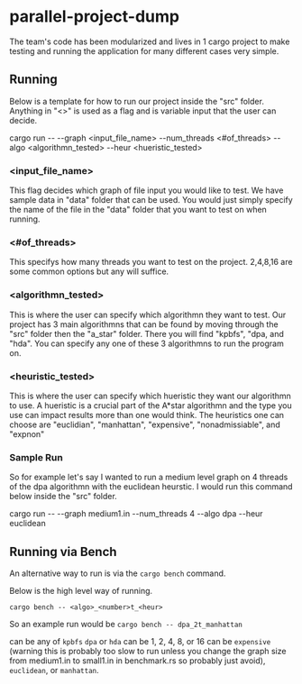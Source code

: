 # parallel-project-dump

The team's code has been modularized and lives in 1 cargo project to make testing and running the application for many different cases very simple.

## Running

Below is a template for how to run our project inside the "src" folder.  Anything in "<>" is used as a flag and is variable input that the user can decide.

cargo run -- --graph <input_file_name> --num_threads <#of_threads> --algo <algorithmn_tested> --heur <hueristic_tested>

### <input_file_name>

This flag decides which graph of file input you would like to test.  We have sample data in "data" folder that can be used.  You would just simply specify the name of the file in the "data" folder that you want to test on when running.

### <#of_threads>

This specifys how many threads you want to test on the project.  2,4,8,16 are some common options but any will suffice.

### <algorithmn_tested>

This is where the user can specify which algorithmn they want to test.  Our project has 3 main algorithmns that can be found by moving through the "src" folder then the "a_star" folder.  There you will find "kpbfs", "dpa, and "hda".  You can specify any one of these 3 algorithmns to run the program on.

### <heuristic_tested>

This is where the user can specify which hueristic they want our algorithmn to use.  A hueristic is a crucial part of the A*star algorithmn
and the type you use can impact results more than one would think.  The heuristics one can choose are "euclidian", "manhattan", "expensive", "nonadmissiable", 
and "expnon"

### Sample Run

So for example let's say I wanted to run a medium level graph on 4 threads of the dpa algorithmn with the euclidean heurstic.  I would run this command below inside the "src" folder.

cargo run -- --graph medium1.in --num_threads 4 --algo dpa --heur euclidean
  
## Running via Bench

An alternative way to run is via the `cargo bench` command.

Below is the high level way of running.

```
cargo bench -- <algo>_<number>t_<heur>
```

So an example run would be `cargo bench -- dpa_2t_manhattan`

<algo> can be any of `kpbfs` `dpa` or `hda`
<number> can be 1, 2, 4, 8, or 16
<heur> can be `expensive` (warning this is probably too slow to run unless you change the graph size from medium1.in to small1.in in benchmark.rs so probably just avoid), `euclidean`, or `manhattan`.
